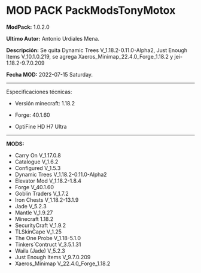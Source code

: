 # MOD PACK PackModsTonyMotox

**ModPack:** 1.0.2.0

**Ultimo Autor:** Antonio Urdiales Mena.

**Descripción:** Se quita Dynamic Trees V_1.18.2-0.11.0-Alpha2, Just Enough Items V_10.1.0.219, se agrega Xaeros_Minimap_22.4.0_Forge_1.18.2 y jei-1.18.2-9.7.0.209

**Fecha MOD:** 2022-07-15 Saturday.


------------

Especificaciones técnicas:

- Versión minecraft: 1.18.2 

- Forge: 40.1.60

- OptiFine HD H7 Ultra

------------

**MODS:**
- Carry On V_1.17.0.8
- Catalogue V_1.6.2
- Configured V_1.5.3
- Dynamic Trees V_1.18.2-0.11.0-Alpha2
- Elevator Mod V_1.18.2-1.8.4
- Forge V_40.1.60
- Goblin Traders V_1.7.2
- Iron Chests V_1.18.2-13.1.9
- Jade V_5.2.3
- Mantle V_1.9.27
- Minecraft 1.18.2
- SecurityCraft V_1.9.2
- TLSkinCape V_1.25
- The One Probe V_1.18-5.1.0
- Tinkers´Contruct V_3.5.1.31
- Waila (Jade) V_5.2.3
- Just Enough Items V_9.7.0.209
- Xaeros_Minimap V_22.4.0_Forge_1.18.2